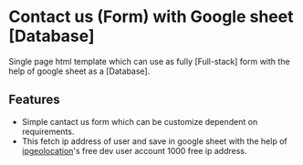 # Contact us (Form) with Google sheet [Database]

Single page html template which can use as fully [Full-stack] form with the help of google sheet as a [Database].

## Features

 - Simple cantact us form which can be customize dependent on requirements.
 - This fetch ip address of user and save in google sheet with the help of [ipgeolocation](https://ipgeolocation.io)'s free dev user account 1000 free ip address.